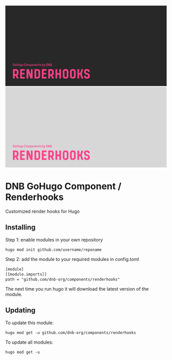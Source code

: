 <!--- CARD BEGIN --->

![DNB-Hugo/HEAD](.github/github-card-dark.png#gh-dark-mode-only)
![DNB-Hugo/HEAD](.github/github-card-light.png#gh-light-mode-only)

<!--- CARD END --->

# DNB GoHugo Component / Renderhooks

Customized render hooks for Hugo

## Installing

Step 1: enable modules in your own repository

```shell script
hugo mod init github.com/username/reponame
```

Step 2: add the module to your required modules in config.toml

```
[module]
[[module.imports]]
path = "github.com/dnb-org/components/renderhooks"
```

The next time you run hugo it will download the latest version of the module.

## Updating

To update this module:

```
hugo mod get -u github.com/dnb-org/components/renderhooks
```

To update all modules:

```
hugo mod get -u
```

